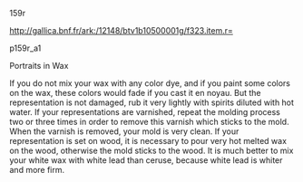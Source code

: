 159r 

http://gallica.bnf.fr/ark:/12148/btv1b10500001g/f323.item.r=

p159r_a1

Portraits in Wax



If you do not mix your wax with any color dye, and if you paint some colors on the wax, these colors would fade if you cast it en noyau. But the representation is not damaged, rub it very lightly with spirits diluted with hot water. If your representations are varnished, repeat the molding process two or three times in order to remove this varnish which sticks to the mold. When the varnish is removed, your mold is very clean. If your representation is set on wood, it is necessary to pour very hot melted wax on the wood, otherwise the mold sticks to the wood. It is much better to mix your white wax with white lead than ceruse, because white lead is whiter and more firm.

